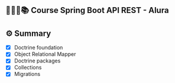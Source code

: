 ## 🧑🏽‍💻📚  Course Spring Boot API REST - Alura

## ⚙️ Summary

- [x] Doctrine foundation
- [x] Object Relational Mapper
- [x] Doctrine packages
- [x] Collections
- [x] Migrations
